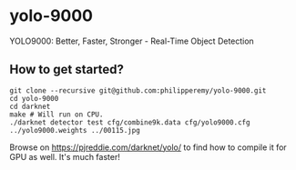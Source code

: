 # yolo-9000
YOLO9000: Better, Faster, Stronger - Real-Time Object Detection

## How to get started?

```
git clone --recursive git@github.com:philipperemy/yolo-9000.git
cd yolo-9000
cd darknet 
make # Will run on CPU.
./darknet detector test cfg/combine9k.data cfg/yolo9000.cfg ../yolo9000.weights ../00115.jpg
```

Browse on https://pjreddie.com/darknet/yolo/ to find how to compile it for GPU as well. It's much faster!

